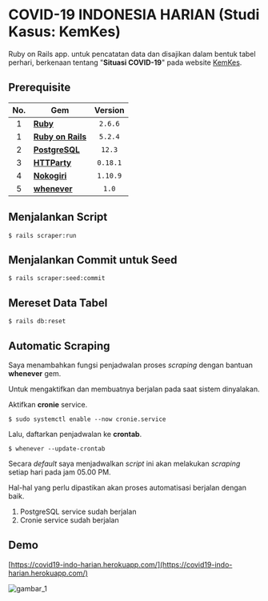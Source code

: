 # COVID-19 INDONESIA HARIAN (Studi Kasus: KemKes)

Ruby on Rails app. untuk pencatatan data dan disajikan dalam bentuk tabel perhari, berkenaan tentang "**Situasi COVID-19**" pada website [KemKes](https://kemkes.go.id/).

## Prerequisite

| <center>No.</center> | <center>Gem</center> | <center>Version</center> |
| :--: | :--- | :--: |
| 1 | [**Ruby**](https://www.ruby-lang.org/en/) | `2.6.6` |
| 1 | [**Ruby on Rails**](https://rubyonrails.org/) | `5.2.4` |
| 2 | [**PostgreSQL**](https://www.postgresql.org/) | `12.3` |
| 3 | [**HTTParty**](https://rubygems.org/gems/httparty) | `0.18.1` |
| 4 | [**Nokogiri**](https://rubygems.org/gems/nokogiri) | `1.10.9` |
| 5 | [**whenever**](https://rubygems/gems/whenever) | `1.0` |

## Menjalankan Script

```shell
$ rails scraper:run
```

## Menjalankan Commit untuk Seed

```shell
$ rails scraper:seed:commit
```

## Mereset Data Tabel

```shell
$ rails db:reset
```

## Automatic Scraping

Saya menambahkan fungsi penjadwalan proses *scraping* dengan bantuan **whenever** gem.

Untuk mengaktifkan dan membuatnya berjalan pada saat sistem dinyalakan.

Aktifkan **cronie** service.

```shell
$ sudo systemctl enable --now cronie.service
```

Lalu, daftarkan penjadwalan ke **crontab**.

```shell
$ whenever --update-crontab
```

Secara *default* saya menjadwalkan *script* ini akan melakukan *scraping* setiap hari pada jam 05.00 PM.

Hal-hal yang perlu dipastikan akan proses automatisasi berjalan dengan baik.

1. PostgreSQL service sudah berjalan
2. Cronie service sudah berjalan

## Demo

[https://covid19-indo-harian.herokuapp.com/](https://covid19-indo-harian.herokuapp.com/)

![gambar_1](https://i.postimg.cc/sg65NXBV/Screenshot-2020-07-04-00-59-05.png)

